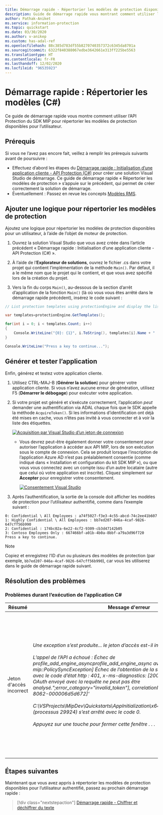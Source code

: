 ```yaml
---
title: Démarrage rapide - Répertorier les modèles de protection disponibles pour l’utilisateur authentifié dans un locataire Microsoft Information Protection (MIP) à l’aide du wrapper C# SDK MIP
description: Guide de démarrage rapide vous montrant comment utiliser le wrapper C# de l’API Protection du SDK Microsoft Information Protection pour répertorier les modèles de protection disponibles pour un utilisateur (C#).
author: Pathak-Aniket
ms.service: information-protection
ms.topic: quickstart
ms.date: 03/30/2020
ms.author: v-anikep
ms.custom: has-adal-ref
ms.openlocfilehash: 88c385d783df55b8270740357372c6345da8701a
ms.sourcegitcommit: 6322f840388067edbe3642661e313ff225be5563
ms.translationtype: HT
ms.contentlocale: fr-FR
ms.lasthandoff: 12/02/2020
ms.locfileid: "96535923"
---
```

# <a name="quickstart-list-templates-c"></a>Démarrage rapide : Répertorier les modèles (C#)

Ce guide de démarrage rapide vous montre comment utiliser l’API Protection du SDK MIP pour répertorier les modèles de protection disponibles pour l’utilisateur.

## <a name="prerequisites"></a>Prérequis

Si vous ne l’avez pas encore fait, veillez à remplir les prérequis suivants avant de poursuivre :

- Effectuez d’abord les étapes du [Démarrage rapide : Initialisation d’une application cliente - API Protection (C#)](quick-protection-app-initialization-csharp.md) pour créer une solution Visual Studio de démarrage. Ce guide de démarrage rapide « Répertorier les modèles de protection » s’appuie sur le précédent, qui permet de créer correctement la solution de démarrage.
- Éventuellement : Passez en revue les concepts [Modèles RMS](/azure/information-protection/configure-policy-templates).

## <a name="add-logic-to-list-the-protection-templates"></a>Ajouter une logique pour répertorier les modèles de protection

Ajoutez une logique pour répertorier les modèles de protection disponibles pour un utilisateur, à l’aide de l’objet de moteur de protection.

1. Ouvrez la solution Visual Studio que vous avez créée dans l’article précédent « Démarrage rapide : Initialisation d’une application cliente - API Protection (C#) ».

2. À l’aide de l’**Explorateur de solutions**, ouvrez le fichier .cs dans votre projet qui contient l’implémentation de la méthode `Main()`. Par défaut, il a le même nom que le projet qui le contient, et que vous avez spécifié lors de la création du projet.

3. Vers la fin du corps `Main()`, au-dessous de la section d’arrêt d’application de la fonction `Main()` (là où vous vous êtes arrêté dans le démarrage rapide précédent), insérez le code suivant :

  ```csharp
  // List protection templates using protectionEngine and display the list

  var templates=protectionEngine.GetTemplates();

  for(int i = 0; i < templates.Count; i++)
  {
      Console.WriteLine("{0}: {1}", i.ToString(), templates[i].Name + " : " + templates[i].Id);
  }

  Console.WriteLine("Press a key to continue...");
  ```

## <a name="build-and-test-the-application"></a>Générer et tester l’application

Enfin, générez et testez votre application cliente.

1. Utilisez CTRL-MAJ-B (**Générer la solution**) pour générer votre application cliente. Si vous n’avez aucune erreur de génération, utilisez F5 (**Démarrer le débogage**) pour exécuter votre application.

2. Si votre projet est généré et s’exécute correctement, l’application *peut* demander une authentification via ADAL chaque fois que le SDK appelle la méthode `AcquireToken()`. Si les informations d’identification ont déjà été mises en cache, vous n’êtes pas invité à vous connecter et à voir la liste des étiquettes.

     [![Acquisition par Visual Studio d’un jeton de connexion](media/quick-file-list-labels-cpp/acquire-token-sign-in.png)](media/quick-file-list-labels-cpp/acquire-token-sign-in.png#lightbox)

   - Vous devrez peut-être également donner votre consentement pour autoriser l’application à accéder aux API MIP, lors de son exécution sous le compte de connexion. Cela se produit lorsque l’inscription de l’application Azure AD n’est pas préalablement consentie (comme indiqué dans « Installation et configuration du kit SDK MIP »), ou que vous vous connectez avec un compte issu d’un autre locataire (autre que celui où votre application est inscrite). Cliquez simplement sur **Accepter** pour enregistrer votre consentement.

     [![Consentement Visual Studio](media/quick-file-list-labels-cpp/acquire-token-sign-in-consent.png)](media/quick-file-list-labels-cpp/acquire-token-sign-in-consent.png#lightbox)

3. Après l’authentification, la sortie de la console doit afficher les modèles de protection pour l’utilisateur authentifié, comme dans l’exemple suivant :

  ```console
  0: Confidential \ All Employees : a74f5027-f3e3-4c55-abcd-74c2ee41b607
  1: Highly Confidential \ All Employees : bb7ed207-046a-4caf-9826-647cff56b990
  2: Confidential : 174bc02a-6e22-4cf2-9309-cb3d47142b05
  3: Contoso Employees Only : 667466bf-a01b-4b0a-8bbf-a79a3d96f720
  Press a key to continue.
  ```

   > [!NOTE]
   > Copiez et enregistrez l’ID d’un ou plusieurs des modèles de protection (par exemple, `bb7ed207-046a-4caf-9826-647cff56b990`), car vous les utiliserez dans le guide de démarrage rapide suivant.

## <a name="troubleshooting"></a>Résolution des problèmes

### <a name="problems-during-execution-of-c-application"></a>Problèmes durant l’exécution de l’application C#

| Résumé | Message d'erreur | Solution |
|---------|---------------|----------|
| Jeton d'accès incorrect | *Une exception s’est produite... le jeton d’accès est-il incorrect ou a-t-il expiré ?<br><br>L’appel de l’API a échoué : Échec de profile_add_engine_asyncprofile_add_engine_async avec : [classe mip::PolicySyncException] Échec de l’obtention de la stratégie, Échec de la requête avec le code d’état http : 401, x-ms-diagnostics: [2000001;reason="Le jeton OAuth envoyé avec la requête ne peut pas être analysé.";error_category="invalid_token"], correlationId:[35bc0023-3727-4eff-8062-000006d5d672]'<br><br>C:\VSProjects\MipDev\Quickstarts\AppInitialization\x64\Debug\AppInitialization.exe (processus 29924) s’est arrêté avec le code 0.<br><br>Appuyez sur une touche pour fermer cette fenêtre . . .* | Si votre projet est généré avec succès, mais que vous voyez une sortie similaire à gauche, vous avez probablement un jeton non valide ou expiré dans votre méthode `AcquireOAuth2Token()`. Revenez à [Générer et tester l’application](#build-and-test-the-application) et regénérez le jeton d’accès, mettez à jour `AcquireOAuth2Token()` de nouveau et regénérez/retestez. Vous pouvez également examiner et vérifier le jeton et ses revendications, à l’aide de l’application web monopage [jwt.ms](https://jwt.ms/). |

## <a name="next-steps"></a>Étapes suivantes

Maintenant que vous avez appris à répertorier les modèles de protection disponibles pour l’utilisateur authentifié, passez au prochain démarrage rapide :

> [!div class="nextstepaction"]
> [Démarrage rapide - Chiffrer et déchiffrer du texte](quick-protection-encrypt-decrypt-text-csharp.md)